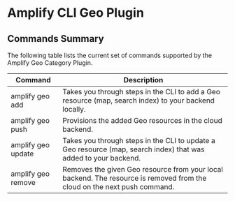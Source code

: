 # Amplify CLI Geo Plugin

## Commands Summary

The following table lists the current set of commands supported by the Amplify Geo Category Plugin.

| Command            | Description                                                                                                              |
| ------------------ | ------------------------------------------------------------------------------------------------------------------------ |
| amplify geo add    | Takes you through steps in the CLI to add a Geo resource (map, search index) to your backend locally.                    |
| amplify geo push   | Provisions the added Geo resources in the cloud backend.                                                                 |
| amplify geo update | Takes you through steps in the CLI to update a Geo resource (map, search index) that was added to your backend.          |
| amplify geo remove | Removes the given Geo resource from your local backend. The resource is removed from the cloud on the next push command. |
